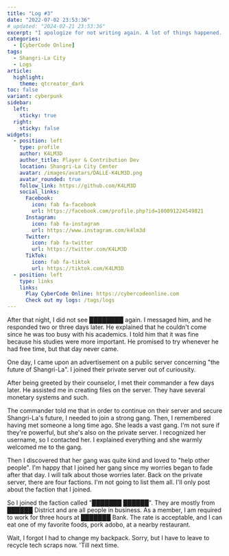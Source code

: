 ```yaml
---
title: "Log #3"
date: "2022-07-02 23:53:36"
# updated: "2024-02-21 23:53:36"
excerpt: "I apologize for not writing again. A lot of things happened. I'll just continue from where I left off on my second log."
categories:
  - [CyberCode Online]
tags:
  - Shangri-La City
  - Logs
article:
  highlight:
    theme: qtcreator_dark
toc: false
variant: cyberpunk
sidebar:
  left:
    sticky: true
  right:
    sticky: false
widgets:
  - position: left
    type: profile
    author: K4LM3D
    author_title: Player & Contribution Dev
    location: Shangri-La City Center
    avatar: /images/avatars/DALLE-K4LM3D.png
    avatar_rounded: true
    follow_link: https://github.com/K4LM3D
    social_links:
      Facebook:
        icon: fab fa-facebook
        url: https://facebook.com/profile.php?id=100091224549821
      Instagram:
        icon: fab fa-instagram
        url: https://www.instagram.com/k4lm3d
      Twitter:
        icon: fab fa-twitter
        url: https://twitter.com/K4LM3D
      TikTok:
        icon: fab fa-tiktok
        url: https://tiktok.com/K4LM3D
  - position: left
    type: links
    links:
      Play CyberCode Online: https://cybercodeonline.com
      Check out my logs: /tags/logs
---
```


After that night, I did not see ████████ again. I messaged him, and he responded two or three days later. He explained that he couldn't come since he was too busy with his academics. I told him that it was fine because his studies were more important. He promised to try whenever he had free time, but that day never came.

One day, I came upon an advertisement on a public server concerning "the future of Shangri-La". I joined their private server out of curiousity.

After being greeted by their counselor, I met their commander a few days later. He assisted me in creating files on the server. They have several monetary systems and such.

The commander told me that in order to continue on their server and secure Shangri-La's future, I needed to join a strong gang. Then, I remembered having met someone a long time ago. She leads a vast gang. I'm not sure if they're powerful, but she's also on the private server. I recognized her username, so I contacted her. I explained everything and she warmly welcomed me to the gang.

Then I discovered that her gang was quite kind and loved to "help other people". I'm happy that I joined her gang since my worries began to fade after that day. I will talk about those worries later. Back on the private server, there are four factions. I'm not going to list them all. I'll only post about the faction that I joined.

So I joined the faction called "███████ ██████". They are mostly from ██████ District and are all people in business. As a member, I am required to work for three hours at ███████ Bank. The rate is acceptable, and I can eat one of my favorite foods, pork adobo, at a nearby restaurant.

Wait, I forgot I had to change my backpack. Sorry, but I have to leave to recycle tech scraps now. 'Till next time.